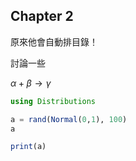 ## Chapter 2

原來他會自動排目錄！

討論一些

$\alpha + \beta \to \gamma$


```julia
using Distributions

a = rand(Normal(0,1), 100)
a

```

```julia
print(a)
```